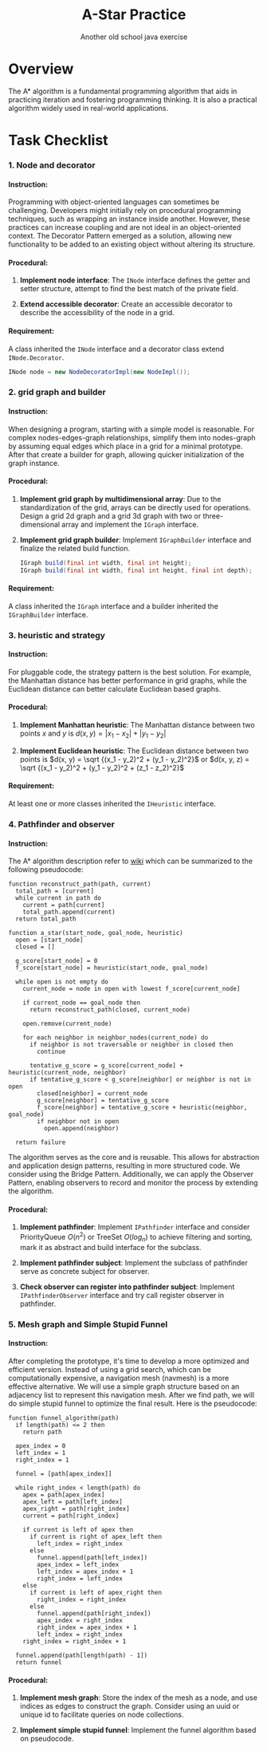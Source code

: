 <div align="center">

# A-Star Practice

Another old school java exercise

</div>

# Overview

The A* algorithm is a fundamental programming algorithm that aids in practicing
iteration and fostering programming thinking. It is also a practical algorithm
widely used in real-world applications.

# Task Checklist

### 1. Node and decorator

#### Instruction:

Programming with object-oriented languages can sometimes be challenging.
Developers might initially rely on procedural programming techniques, such as
wrapping an instance inside another. However, these practices can increase
coupling and are not ideal in an object-oriented context. The Decorator Pattern
emerged as a solution, allowing new functionality to be added to an existing
object without altering its structure.

#### Procedural:

1. **Implement node interface**: The `INode` interface defines the getter and
   setter structure, attempt to find the best match of the private field.

2. **Extend accessible decorator**: Create an accessible decorator to describe
   the accessibility of the node in a grid. 

#### Requirement:

A class inherited the `INode` interface and a decorator class extend
`INode.Decorator`.

```java
INode node = new NodeDecoratorImpl(new NodeImpl());
```

### 2. grid graph and builder

#### Instruction:

When designing a program, starting with a simple model is reasonable. For
complex nodes-edges-graph relationships, simplify them into nodes-graph by
assuming equal edges which place in a grid for a minimal prototype. After that
create a builder for graph, allowing quicker initialization of the graph
instance.

#### Procedural:

1. **Implement grid graph by multidimensional array**: Due to the
   standardization of the grid, arrays can be directly used for operations.
   Design a grid 2d graph and a grid 3d graph with two or three-dimensional
   array and implement the `IGraph` interface.

2. **Implement grid graph builder**: Implement `IGraphBuilder` interface and
   finalize the related build function.

   ```java
   IGraph build(final int width, final int height);
   IGraph build(final int width, final int height, final int depth);
   ```

#### Requirement:

A class inherited the `IGraph` interface and a builder inherited the
`IGraphBuilder` interface.

### 3. heuristic and strategy

#### Instruction:

For pluggable code, the strategy pattern is the best solution. For example, the
Manhattan distance has better performance in grid graphs, while the Euclidean
distance can better calculate Euclidean based graphs.

#### Procedural:

1. **Implement Manhattan heuristic**: The Manhattan distance between two points
   $x$ and $y$ is $d(x, y) = |x_1 - x_2| + |y_1 - y_2|$

2. **Implement Euclidean heuristic**: The Euclidean distance between two points
   is $d(x, y) = \sqrt {(x_1 - y_2)^2 + (y_1 - y_2)^2}$ or
   $d(x, y, z) = \sqrt {(x_1 - y_2)^2 + (y_1 - y_2)^2 + (z_1 - z_2)^2}$

#### Requirement:

At least one or more classes inherited the `IHeuristic` interface.

### 4. Pathfinder and observer

#### Instruction:

The A* algorithm description refer to [wiki](https://en.wikipedia.org/wiki/A*_search_algorithm#Description)
which can be summarized to the following pseudocode:

```
function reconstruct_path(path, current)
  total_path = [current]
  while current in path do
    current = path[current]
    total_path.append(current)
  return total_path

function a_star(start_node, goal_node, heuristic)
  open = [start_node]
  closed = []

  g_score[start_node] = 0
  f_score[start_node] = heuristic(start_node, goal_node)

  while open is not empty do
    current_node = node in open with lowest f_score[current_node]

    if current_node == goal_node then
      return reconstruct_path(closed, current_node)

    open.remove(current_node)

    for each neighbor in neighbor_nodes(current_node) do
      if neighbor is not traversable or neighbor in closed then
        continue

      tentative_g_score = g_score[current_node] + heuristic(current_node, neighbor)
      if tentative_g_score < g_score[neighbor] or neighbor is not in open
        closed[neighbor] = current_node
        g_score[neighbor] = tentative_g_score
        f_score[neighbor] = tentative_g_score + heuristic(neighbor, goal_node)
        if neighbor not in open
          open.append(neighbor)

  return failure
```

The algorithm serves as the core and is reusable. This allows for abstraction
and application design patterns, resulting in more structured code. We consider
using the Bridge Pattern. Additionally, we can apply the Observer Pattern,
enabling observers to record and monitor the process by extending the algorithm.

#### Procedural:

1. **Implement pathfinder**: Implement `IPathfinder` interface and consider
   PriorityQueue $O(n^2)$ or TreeSet $O(log_n)$ to achieve filtering and sorting,
   mark it as abstract and build interface for the subclass.

2. **Implement pathfinder subject**: Implement the subclass of pathfinder
   serve as concrete subject for observer.

3. **Check observer can register into pathfinder subject**: Implement
   `IPathfinderObserver` interface and try call register observer in pathfinder.

### 5. Mesh graph and Simple Stupid Funnel

#### Instruction:

After completing the prototype, it's time to develop a more optimized and
efficient version. Instead of using a grid search, which can be computationally
expensive, a navigation mesh (navmesh) is a more effective alternative. We will
use a simple graph structure based on an adjacency list to represent this
navigation mesh. After we find path, we will do simple stupid funnel to optimize
the final result. Here is the pseudocode:

```
function funnel_algorithm(path)
  if length(path) <= 2 then
    return path

  apex_index = 0
  left_index = 1
  right_index = 1

  funnel = [path[apex_index]]

  while right_index < length(path) do
    apex = path[apex_index]
    apex_left = path[left_index]
    apex_right = path[right_index]
    current = path[right_index]

    if current is left of apex then
      if current is right of apex_left then
        left_index = right_index
      else
        funnel.append(path[left_index])
        apex_index = left_index
        left_index = apex_index + 1
        right_index = left_index
    else
      if current is left of apex_right then
        right_index = right_index
      else
        funnel.append(path[right_index])
        apex_index = right_index
        right_index = apex_index + 1
        left_index = right_index
    right_index = right_index + 1

  funnel.append(path[length(path) - 1])
  return funnel
```

#### Procedural:

1. **Implement mesh graph**: Store the index of the mesh as a node, and use
   indices as edges to construct the graph. Consider using an uuid or unique id
   to facilitate queries on node collections.

2. **Implement simple stupid funnel**: Implement the funnel algorithm based on
   pseudocode.
